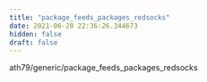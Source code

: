 ```yaml
---
title: "package_feeds_packages_redsocks"
date: 2021-06-20 22:36:26.344673
hidden: false
draft: false
---
```


ath79/generic/package_feeds_packages_redsocks


